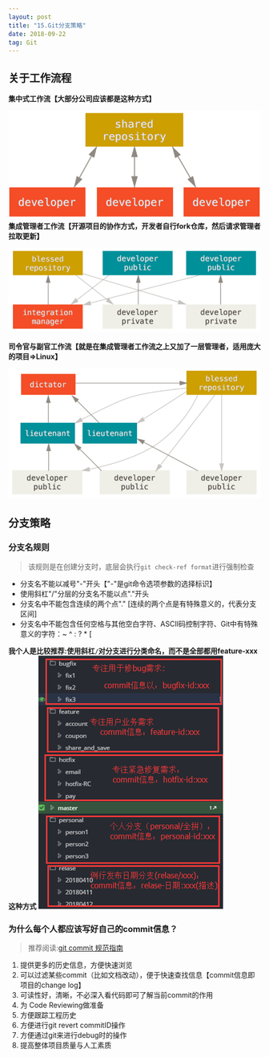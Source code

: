 ```yaml
---
layout: post
title: "15.Git分支策略"
date: 2018-09-22
tag: Git
---
```


## 关于工作流程
**集中式工作流【大部分公司应该都是这种方式】**

![集中式工作流](/images/article/git/centralization-branch.jpg)  
**集成管理者工作流【开源项目的协作方式，开发者自行fork仓库，然后请求管理者拉取更新】**

![集成管理者工作流](/images/article/git/integration-manager.jpg)

**司令官与副官工作流【就是在集成管理者工作流之上又加了一层管理者，适用庞大的项目=>Linux】**

![司令官与副官工作流](/images/article/git/commander-and-adjutant.jpg)

## 分支策略
### 分支名规则
> 该规则是在创建分支时，底层会执行`git check-ref format`进行强制检查

- 分支名不能以减号"-"开头【"-"是git命令选项参数的选择标识】
- 使用斜杠"/"分层的分支名不能以点"."开头
- 分支名中不能包含连续的两个点"." [连续的两个点是有特殊意义的，代表分支区间]
- 分支名中不能包含任何空格与其他空白字符、ASCII码控制字符、Git中有特殊意义的字符：~ ^ : ? * [

**我个人是比较推荐:使用斜杠`/`对分支进行分类命名，而不是全部都用feature-xxx这种方式**
![使用/分类命名](/images/article/git/category-branch.jpg)


### 为什么每个人都应该写好自己的commit信息？
> 推荐阅读:[git commit 规范指南](https://segmentfault.com/a/1190000009048911)

1. 提供更多的历史信息，方便快速浏览
2. 可以过滤某些commit（比如文档改动），便于快速查找信息【commit信息即项目的change log】
3. 可读性好，清晰，不必深入看代码即可了解当前commit的作用
4. 为 Code Reviewing做准备
5. 方便跟踪工程历史
6. 方便进行git revert commitID操作
7. 方便通过git来进行debug时的操作
8. 提高整体项目质量与人工素质
